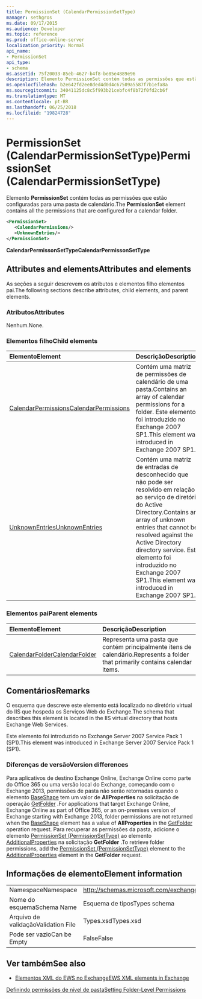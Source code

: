 ```yaml
---
title: PermissionSet (CalendarPermissionSetType)
manager: sethgros
ms.date: 09/17/2015
ms.audience: Developer
ms.topic: reference
ms.prod: office-online-server
localization_priority: Normal
api_name:
- PermissionSet
api_type:
- schema
ms.assetid: 75f20033-85eb-4627-b4f8-be85e4889e96
description: Elemento PermissionSet contém todas as permissões que estão configuradas para uma pasta de calendário.
ms.openlocfilehash: b2e642fd2ee8ded4d0d4c67509a5587f7b1efa8a
ms.sourcegitcommit: 34041125dc8c5f993b21cebfc4f8b72f0fd2cb6f
ms.translationtype: MT
ms.contentlocale: pt-BR
ms.lasthandoff: 06/25/2018
ms.locfileid: "19824728"
---
```

# <a name="permissionset-calendarpermissionsettype"></a><span data-ttu-id="5b95b-103">PermissionSet (CalendarPermissionSetType)</span><span class="sxs-lookup"><span data-stu-id="5b95b-103">PermissionSet (CalendarPermissionSetType)</span></span>

<span data-ttu-id="5b95b-104">Elemento **PermissionSet** contém todas as permissões que estão configuradas para uma pasta de calendário.</span><span class="sxs-lookup"><span data-stu-id="5b95b-104">The **PermissionSet** element contains all the permissions that are configured for a calendar folder.</span></span> 
  
```XML
<PermissionSet>
   <CalendarPermissions/>
   <UnknownEntries/>
</PermissionSet>
```

 <span data-ttu-id="5b95b-105">**CalendarPermissonSetType**</span><span class="sxs-lookup"><span data-stu-id="5b95b-105">**CalendarPermissonSetType**</span></span>
## <a name="attributes-and-elements"></a><span data-ttu-id="5b95b-106">Attributes and elements</span><span class="sxs-lookup"><span data-stu-id="5b95b-106">Attributes and elements</span></span>

<span data-ttu-id="5b95b-107">As seções a seguir descrevem os atributos e elementos filho elementos pai.</span><span class="sxs-lookup"><span data-stu-id="5b95b-107">The following sections describe attributes, child elements, and parent elements.</span></span>
  
### <a name="attributes"></a><span data-ttu-id="5b95b-108">Atributos</span><span class="sxs-lookup"><span data-stu-id="5b95b-108">Attributes</span></span>

<span data-ttu-id="5b95b-109">Nenhum.</span><span class="sxs-lookup"><span data-stu-id="5b95b-109">None.</span></span>
  
### <a name="child-elements"></a><span data-ttu-id="5b95b-110">Elementos filho</span><span class="sxs-lookup"><span data-stu-id="5b95b-110">Child elements</span></span>

|<span data-ttu-id="5b95b-111">**Elemento**</span><span class="sxs-lookup"><span data-stu-id="5b95b-111">**Element**</span></span>|<span data-ttu-id="5b95b-112">**Descrição**</span><span class="sxs-lookup"><span data-stu-id="5b95b-112">**Description**</span></span>|
|:-----|:-----|
|[<span data-ttu-id="5b95b-113">CalendarPermissions</span><span class="sxs-lookup"><span data-stu-id="5b95b-113">CalendarPermissions</span></span>](calendarpermissions.md) <br/> |<span data-ttu-id="5b95b-114">Contém uma matriz de permissões de calendário de uma pasta.</span><span class="sxs-lookup"><span data-stu-id="5b95b-114">Contains an array of calendar permissions for a folder.</span></span> <span data-ttu-id="5b95b-115">Este elemento foi introduzido no Exchange 2007 SP1.</span><span class="sxs-lookup"><span data-stu-id="5b95b-115">This element was introduced in Exchange 2007 SP1.</span></span>  <br/> |
|[<span data-ttu-id="5b95b-116">UnknownEntries</span><span class="sxs-lookup"><span data-stu-id="5b95b-116">UnknownEntries</span></span>](unknownentries.md) <br/> |<span data-ttu-id="5b95b-117">Contém uma matriz de entradas de desconhecido que não pode ser resolvido em relação ao serviço de diretório do Active Directory.</span><span class="sxs-lookup"><span data-stu-id="5b95b-117">Contains an array of unknown entries that cannot be resolved against the Active Directory directory service.</span></span> <span data-ttu-id="5b95b-118">Este elemento foi introduzido no Exchange 2007 SP1.</span><span class="sxs-lookup"><span data-stu-id="5b95b-118">This element was introduced in Exchange 2007 SP1.</span></span>  <br/> |
   
### <a name="parent-elements"></a><span data-ttu-id="5b95b-119">Elementos pai</span><span class="sxs-lookup"><span data-stu-id="5b95b-119">Parent elements</span></span>

|<span data-ttu-id="5b95b-120">**Elemento**</span><span class="sxs-lookup"><span data-stu-id="5b95b-120">**Element**</span></span>|<span data-ttu-id="5b95b-121">**Descrição**</span><span class="sxs-lookup"><span data-stu-id="5b95b-121">**Description**</span></span>|
|:-----|:-----|
|[<span data-ttu-id="5b95b-122">CalendarFolder</span><span class="sxs-lookup"><span data-stu-id="5b95b-122">CalendarFolder</span></span>](calendarfolder.md) <br/> |<span data-ttu-id="5b95b-123">Representa uma pasta que contém principalmente itens de calendário.</span><span class="sxs-lookup"><span data-stu-id="5b95b-123">Represents a folder that primarily contains calendar items.</span></span>  <br/> |
   
## <a name="remarks"></a><span data-ttu-id="5b95b-124">Comentários</span><span class="sxs-lookup"><span data-stu-id="5b95b-124">Remarks</span></span>

<span data-ttu-id="5b95b-125">O esquema que descreve este elemento está localizado no diretório virtual do IIS que hospeda os Serviços Web do Exchange.</span><span class="sxs-lookup"><span data-stu-id="5b95b-125">The schema that describes this element is located in the IIS virtual directory that hosts Exchange Web Services.</span></span>
  
<span data-ttu-id="5b95b-126">Este elemento foi introduzido no Exchange Server 2007 Service Pack 1 (SP1).</span><span class="sxs-lookup"><span data-stu-id="5b95b-126">This element was introduced in Exchange Server 2007 Service Pack 1 (SP1).</span></span>
  
### <a name="version-differences"></a><span data-ttu-id="5b95b-127">Diferenças de versão</span><span class="sxs-lookup"><span data-stu-id="5b95b-127">Version differences</span></span>

<span data-ttu-id="5b95b-128">Para aplicativos de destino Exchange Online, Exchange Online como parte do Office 365 ou uma versão local do Exchange, começando com o Exchange 2013, permissões de pasta não serão retornadas quando o elemento [BaseShape](baseshape.md) tem um valor de **AllProperties** na solicitação de operação [GetFolder](getfolder-operation.md) .</span><span class="sxs-lookup"><span data-stu-id="5b95b-128">For applications that target Exchange Online, Exchange Online as part of Office 365, or an on-premises version of Exchange starting with Exchange 2013, folder permissions are not returned when the [BaseShape](baseshape.md) element has a value of **AllProperties** in the [GetFolder](getfolder-operation.md) operation request.</span></span> <span data-ttu-id="5b95b-129">Para recuperar as permissões da pasta, adicione o elemento [PermissionSet (PermissionSetType)](permissionset-permissionsettype.md) ao elemento [AdditionalProperties](additionalproperties.md) na solicitação **GetFolder** .</span><span class="sxs-lookup"><span data-stu-id="5b95b-129">To retrieve folder permissions, add the [PermissionSet (PermissionSetType)](permissionset-permissionsettype.md) element to the [AdditionalProperties](additionalproperties.md) element in the **GetFolder** request.</span></span> 
  
## <a name="element-information"></a><span data-ttu-id="5b95b-130">Informações de elemento</span><span class="sxs-lookup"><span data-stu-id="5b95b-130">Element information</span></span>

|||
|:-----|:-----|
|<span data-ttu-id="5b95b-131">Namespace</span><span class="sxs-lookup"><span data-stu-id="5b95b-131">Namespace</span></span>  <br/> |http://schemas.microsoft.com/exchange/services/2006/types  <br/> |
|<span data-ttu-id="5b95b-132">Nome do esquema</span><span class="sxs-lookup"><span data-stu-id="5b95b-132">Schema Name</span></span>  <br/> |<span data-ttu-id="5b95b-133">Esquema de tipos</span><span class="sxs-lookup"><span data-stu-id="5b95b-133">Types schema</span></span>  <br/> |
|<span data-ttu-id="5b95b-134">Arquivo de validação</span><span class="sxs-lookup"><span data-stu-id="5b95b-134">Validation File</span></span>  <br/> |<span data-ttu-id="5b95b-135">Types.xsd</span><span class="sxs-lookup"><span data-stu-id="5b95b-135">Types.xsd</span></span>  <br/> |
|<span data-ttu-id="5b95b-136">Pode ser vazio</span><span class="sxs-lookup"><span data-stu-id="5b95b-136">Can be Empty</span></span>  <br/> |<span data-ttu-id="5b95b-137">False</span><span class="sxs-lookup"><span data-stu-id="5b95b-137">False</span></span>  <br/> |
   
## <a name="see-also"></a><span data-ttu-id="5b95b-138">Ver também</span><span class="sxs-lookup"><span data-stu-id="5b95b-138">See also</span></span>



- [<span data-ttu-id="5b95b-139">Elementos XML do EWS no Exchange</span><span class="sxs-lookup"><span data-stu-id="5b95b-139">EWS XML elements in Exchange</span></span>](ews-xml-elements-in-exchange.md)


[<span data-ttu-id="5b95b-140">Definindo permissões de nível de pasta</span><span class="sxs-lookup"><span data-stu-id="5b95b-140">Setting Folder-Level Permissions</span></span>](http://msdn.microsoft.com/library/c7530e86-5112-401c-b10a-9c054ae59f07%28Office.15%29.aspx)

